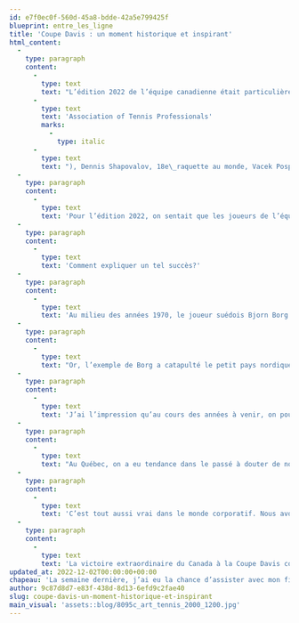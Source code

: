 ```yaml
---
id: e7f0ec0f-560d-45a8-bdde-42a5e799425f
blueprint: entre_les_ligne
title: 'Coupe Davis : un moment historique et inspirant'
html_content:
  -
    type: paragraph
    content:
      -
        type: text
        text: "L’édition 2022 de l’équipe canadienne était particulièrement solide avec, à sa tête, Félix Auger-Aliassime, aujourd’hui classé 6e\_joueur à l’ATP ("
      -
        type: text
        text: 'Association of Tennis Professionals'
        marks:
          -
            type: italic
      -
        type: text
        text: "), Dennis Shapovalov, 18e\_raquette au monde, Vacek Pospisil, un vétéran de la Coupe Davis et un spécialiste du double, ainsi que deux étoiles montantes du Québec, Alexis Galarneau et Gabriel Diallo."
  -
    type: paragraph
    content:
      -
        type: text
        text: 'Pour l’édition 2022, on sentait que les joueurs de l’équipe du Canada étaient à Malaga pour gagner et non pas seulement pour bien figurer. La performance de Félix Auger-Aliassime, qui a remporté chacun de ses trois matchs de simple au cours de la semaine, a été particulièrement reluisante. Rarement ai-je observé un joueur aussi en confiance et en contrôle de ses moyens tout au long d’un tournoi, d’autant plus qu’il aura dû faire face à des situations où la pression était très forte. À deux reprises, soit contre l’Allemagne en quart de finale et ensuite en demi-finale contre l’Italie, Félix se devait de remporter son match pour garder le pays dans la course.'
  -
    type: paragraph
    content:
      -
        type: text
        text: 'Comment expliquer un tel succès?'
  -
    type: paragraph
    content:
      -
        type: text
        text: 'Au milieu des années 1970, le joueur suédois Bjorn Borg est émergé comme l’un des meilleurs joueurs de tennis au monde. Entre 1974 et 1981, il a remporté 11 titres du Grand Chelem, un record à l’époque.'
  -
    type: paragraph
    content:
      -
        type: text
        text: "Or, l’exemple de Borg a catapulté le petit pays nordique qu’était la Suède à la tête du tennis mondial. Grâce à Borg, un grand nombre de joueurs de ce pays ont percé le classement mondial. Vous rappelez-vous Mats Wilander, Stefan Edberg et Anders Jarryd? En 1985, le pays comptait cinq joueurs parmi le top 20 du classement ATP\_: Mats Wilander (#3), Anders Jarryd (#6), Joakim Nystrom (#9), Stefan Edberg (#12) et Henrik Sundstrom (#16). Pas si mal pour un pays qui, à l’époque, comptait moins de 8,5 millions d’habitants."
  -
    type: paragraph
    content:
      -
        type: text
        text: 'J’ai l’impression qu’au cours des années à venir, on pourrait assister au Canada à un phénomène similaire à celui qu’a connu la Suède dans les années 1980. Le succès de joueurs tels que Milos Raonic, présentement sur les lignes de côté en raison de blessures, mais qui a atteint le troisième rang mondial en 2016, a eu un effet très favorable sur le monde du tennis au Canada. On assiste depuis plusieurs années à un engouement certain pour le tennis au pays. Davantage de jeunes optent pour le tennis plutôt que le hockey. De plus, les jeunes qui pratiquent le sport voient le succès de leurs aînés et se prennent à croire en leurs chances de réussir sur la scène internationale. Par ailleurs, les entreprises sont davantage enclines à investir dans le développement du sport. Tous ces éléments contribueront, selon moi, au succès canadien sur la scène internationale du tennis dans les nombreuses années à venir.'
  -
    type: paragraph
    content:
      -
        type: text
        text: "Au Québec, on a eu tendance dans le passé à douter de notre potentiel collectif. On disait couramment « être nés pour un petit pain\_». Le succès du tennis des dernières années dément cet adage et on commence de plus en plus à croire collectivement à nos chances de succès, tous domaines confondus. C’est vrai pour le tennis et les autres sports. C’est vrai dans le domaine culturel – plusieurs cinéastes, musiciens et écrivains d’ici connaissent des carrières internationales extraordinaires."
  -
    type: paragraph
    content:
      -
        type: text
        text: 'C’est tout aussi vrai dans le monde corporatif. Nous avons ici des sociétés de calibre international. Je pense notamment à des sociétés telles que Couche-Tard, CGI et WSP. À l’instar du tennis, j’espère que le succès de ces fleurons corporatifs québécois inspirera d’autres entrepreneurs et dirigeants d’entreprises à poursuivre leur rêve de devenir des joueurs de calibre mondial dans les années à venir.'
  -
    type: paragraph
    content:
      -
        type: text
        text: 'La victoire extraordinaire du Canada à la Coupe Davis confirme que, quand on y met les efforts et la discipline et qu’on se met à croire, rien ne peut nous arrêter!'
updated_at: 2022-12-02T00:00:00+00:00
chapeau: 'La semaine dernière, j’ai eu la chance d’assister avec mon fils et ma conjointe à tous les matchs du Canada à la Coupe Davis, à Malaga, en Espagne. Quelle victoire historique du Canada! Il s’agit de la première victoire du pays depuis la création de cette compétition en 1900. Avant cette victoire, le meilleur résultat du pays avait été de perdre en finale en 2019 contre l’Espagne.'
author: 9c87d8d7-e83f-438d-8d13-6efd9c2fae40
slug: coupe-davis-un-moment-historique-et-inspirant
main_visual: 'assets::blog/8095c_art_tennis_2000_1200.jpg'
---
```


